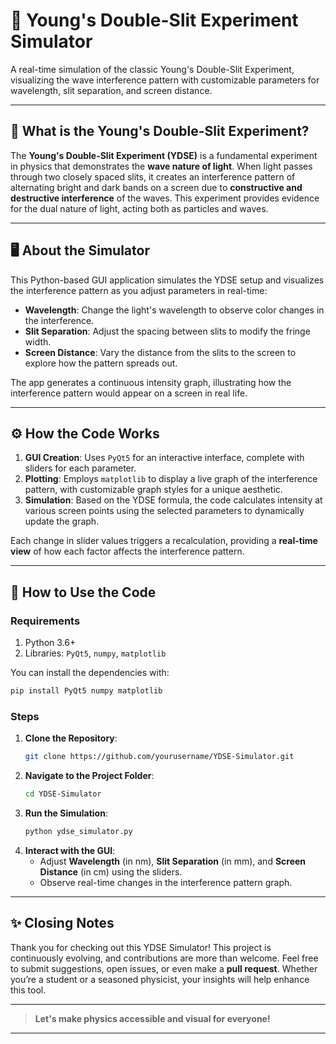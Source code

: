# 🌌 Young's Double-Slit Experiment Simulator

A real-time simulation of the classic Young's Double-Slit Experiment, visualizing the wave interference pattern with customizable parameters for wavelength, slit separation, and screen distance.

---

## 🌠 What is the Young's Double-Slit Experiment?

The **Young's Double-Slit Experiment (YDSE)** is a fundamental experiment in physics that demonstrates the **wave nature of light**. When light passes through two closely spaced slits, it creates an interference pattern of alternating bright and dark bands on a screen due to **constructive and destructive interference** of the waves. This experiment provides evidence for the dual nature of light, acting both as particles and waves.

---

## 🖥️ About the Simulator

This Python-based GUI application simulates the YDSE setup and visualizes the interference pattern as you adjust parameters in real-time:
- **Wavelength**: Change the light's wavelength to observe color changes in the interference.
- **Slit Separation**: Adjust the spacing between slits to modify the fringe width.
- **Screen Distance**: Vary the distance from the slits to the screen to explore how the pattern spreads out.

The app generates a continuous intensity graph, illustrating how the interference pattern would appear on a screen in real life.

---

## ⚙️ How the Code Works

1. **GUI Creation**: Uses `PyQt5` for an interactive interface, complete with sliders for each parameter.
2. **Plotting**: Employs `matplotlib` to display a live graph of the interference pattern, with customizable graph styles for a unique aesthetic.
3. **Simulation**: Based on the YDSE formula, the code calculates intensity at various screen points using the selected parameters to dynamically update the graph.

Each change in slider values triggers a recalculation, providing a **real-time view** of how each factor affects the interference pattern.

---

## 🚀 How to Use the Code

### Requirements
1. Python 3.6+
2. Libraries: `PyQt5`, `numpy`, `matplotlib`

You can install the dependencies with:
```bash
pip install PyQt5 numpy matplotlib
```

### Steps
1. **Clone the Repository**: 
   ```bash
   git clone https://github.com/yourusername/YDSE-Simulator.git
   ```
2. **Navigate to the Project Folder**:
   ```bash
   cd YDSE-Simulator
   ```
3. **Run the Simulation**:
   ```bash
   python ydse_simulator.py
   ```
4. **Interact with the GUI**:
   - Adjust **Wavelength** (in nm), **Slit Separation** (in mm), and **Screen Distance** (in cm) using the sliders.
   - Observe real-time changes in the interference pattern graph.

---

## ✨ Closing Notes

Thank you for checking out this YDSE Simulator! This project is continuously evolving, and contributions are more than welcome. Feel free to submit suggestions, open issues, or even make a **pull request**. Whether you’re a student or a seasoned physicist, your insights will help enhance this tool.

---

> **Let's make physics accessible and visual for everyone!**

---
